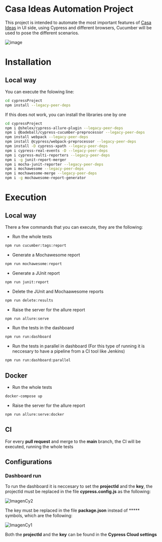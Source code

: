 # Casa Ideas Automation Project
This project is intended to automate the most important features of [Casa Ideas](https://www.casaideas.com.bo/) in UI side, using Cypress and different browsers, Cucumber will be used to pose the different scenarios.

![image](https://github.com/RodrigoValda/TestTitanWordpress/assets/86843637/f0b543c5-94ec-456b-9707-90443a6ec754)

# Installation
## Local way
You can execute the folowing line:
```sh
cd cypressProject
npm install --legacy-peer-deps
```

If this does not work, you can install the libraries one by one
```sh
cd cypressProject
npm i @shelex/cypress-allure-plugin --legacy-peer-deps
npm i @badeball/cypress-cucumber-preprocessor --legacy-peer-deps
npm install webpack --legacy-peer-deps
npm install @cypress/webpack-preprocessor --legacy-peer-deps
npm install -D cypress-xpath --legacy-peer-deps
npm i cypress-real-events -D --legacy-peer-deps
npm i cypress-multi-reporters --legacy-peer-deps
npm i -g junit-report-merger
npm i mocha-junit-reporter --legacy-peer-deps
npm i mochawesome --legacy-peer-deps
npm i mochawesome-merge --legacy-peer-deps
npm i -g mochawesome-report-generator
```

# Execution
## Local way
There a few commands that you can execute, they are the following:
- Run the whole tests
```sh
npm run cucumber:tags:report
```
- Generate a Mochawesome report
```sh
npm run mochawesome:report
```
- Generate a JUnit report
```sh
npm run junit:report
```
- Delete the JUnit and Mochaawesome reports
```sh
npm run delete:results
```
- Raise the server for the allure report
```sh
npm run allure:serve
```
- Run the tests in the dashboard
```sh
npm run run:dashboard
```
- Run the tests in parallel in dashboard (For this type of running it is neccesary to have a pipeline from a CI tool like Jenkins)
```sh
npm run run:dashboard:parallel
```

## Docker
- Run the whole tests
```sh
docker-compose up
```

- Raise the server for the allure report
```sh
npm run allure:serve:docker
```

## CI
For every **pull request** and merge to the **main** branch, the CI will be executed, running the whole tests

## Configurations
### Dashboard run
To run the dashboard it is neccesary to set the **projectId** and the **key**, the projectId must be replaced in the file **cypress.config.js** as the following:

![ImagenCy2](https://github.com/RodrigoValda/TestTitanWordpress/assets/86843637/e4c1a503-b40f-49d0-a2de-627bb1e0cfb5)

The key must be replaced in the file **package.json** instead of ***** symbols, which are the following:

![ImagenCy1](https://github.com/RodrigoValda/TestTitanWordpress/assets/86843637/320c6f4f-32bb-450e-abfa-f6e737aa2c27)

Both the **projectId** and the **key** can be found in the **Cypress Cloud settings**